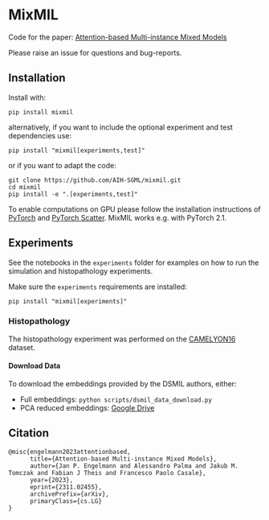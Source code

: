 # MixMIL
Code for the paper: [Attention-based Multi-instance Mixed Models](https://arxiv.org/abs/2311.02455)

Please raise an issue for questions and bug-reports.
## Installation
Install with:
```
pip install mixmil
```
alternatively, if you want to include the optional experiment and test dependencies use:
```
pip install "mixmil[experiments,test]"
```
or if you want to adapt the code:
```
git clone https://github.com/AIH-SGML/mixmil.git
cd mixmil
pip install -e ".[experiments,test]"
```
To enable computations on GPU please follow the installation instructions of [PyTorch](https://pytorch.org/) and [PyTorch Scatter](https://github.com/rusty1s/pytorch_scatter).
MixMIL works e.g. with PyTorch 2.1.
## Experiments
See the notebooks in the `experiments` folder for examples on how to run the simulation and histopathology experiments.

Make sure the `experiments` requirements are installed:
```
pip install "mixmil[experiments]"
```
### Histopathology
The histopathology experiment was performed on the [CAMELYON16](https://camelyon16.grand-challenge.org/) dataset.
#### Download Data
To download the embeddings provided by the DSMIL authors, either:
- Full embeddings: `python scripts/dsmil_data_download.py`
- PCA reduced embeddings: [Google Drive](https://drive.google.com/drive/folders/1X9ho1_W5ixyHSw_2hCfQsBb5nzkjMviA?usp=sharing)

## Citation
```
@misc{engelmann2023attentionbased,
      title={Attention-based Multi-instance Mixed Models}, 
      author={Jan P. Engelmann and Alessandro Palma and Jakub M. Tomczak and Fabian J Theis and Francesco Paolo Casale},
      year={2023},
      eprint={2311.02455},
      archivePrefix={arXiv},
      primaryClass={cs.LG}
}
```
